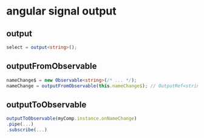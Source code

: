 # angular signal output

## output

```ts
select = output<string>();
```

## outputFromObservable

```ts
nameChange$ = new Observable<string>(/* ... */);
nameChange = outputFromObservable(this.nameChange$); // OutputRef<string>
```

## outputToObservable

```ts
outputToObservable(myComp.instance.onNameChange)
.pipe(...)
.subscribe(...)
```
